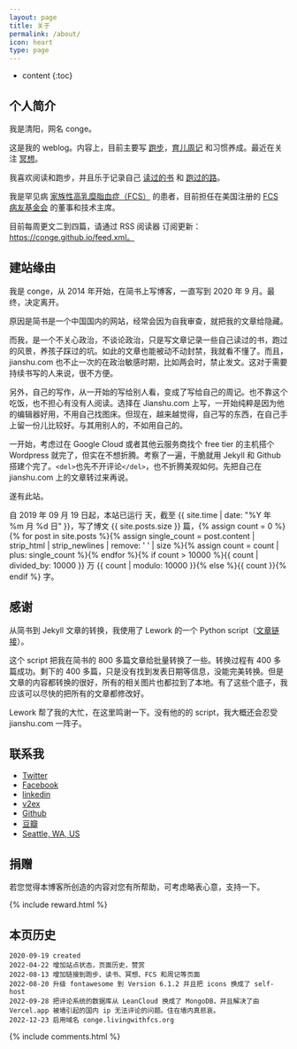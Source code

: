 ```yaml
---
layout: page
title: 关于
permalink: /about/
icon: heart
type: page
---
```

* content
{:toc}

## 个人简介

我是清阳，网名 conge。

这是我的 weblog。内容上，目前主要写 [跑步](https://conge.github.io/category/#%E6%8A%98%E8%BF%94%E7%82%B9)，[育儿周记](https://conge.github.io/category/#%E7%88%B6%E8%8C%83%E5%AD%A6%E5%A0%82) 和习惯养成。最近在关注 [冥想](https://conge.github.io/tag/#%E5%86%A5%E6%83%B3)。

我喜欢阅读和跑步，并且乐于记录自己 [读过的书](/books/) 和 [跑过的路](/running_page/)。

我是罕见病 [家族性高乳糜脂血症（FCS）](/category/#FCS) 的患者，目前担任在美国注册的 [FCS 病友基金会](https://www.livingwithfcs.org/meet-the-board/) 的董事和技术主席。

目前每周更文二到四篇，请通过 RSS 阅读器 订阅更新：https://conge.github.io/feed.xml。

## 建站缘由

我是 conge，从 2014 年开始，在简书上写博客，一直写到 2020 年 9 月。最终，决定离开。

原因是简书是一个中国国内的网站，经常会因为自我审查，就把我的文章给隐藏。

而我，是一个不关心政治，不谈论政治，只是写文章记录一些自己读过的书，跑过的风景，养孩子踩过的坑。如此的文章也能被动不动封禁，我就看不懂了。而且，jianshu.com 也不止一次的在政治敏感时期，比如两会时，禁止发文。这对于需要持续书写的人来说，很不方便。

另外，自己的写作，从一开始的写给别人看，变成了写给自己的周记。也不靠这个吃饭，也不担心有没有人阅读。选择在 Jianshu.com 上写，一开始纯粹是因为他的编辑器好用，不用自己找图床。但现在，越来越觉得，自己写的东西，在自己手上留一份儿比较好。与其用别人的，不如用自己的。

一开始，考虑过在 Google Cloud 或者其他云服务商找个 free tier 的主机搭个 Wordpress 就完了，但实在不想折腾。考察了一遍，干脆就用 Jekyll 和 Github 搭建个完了。`<del>`也先不开评论`</del>`，也不折腾美观如何。先把自己在 jianshu.com 上的文章转过来再说。

遂有此站。

自 2019 年 09 月 19 日起，本站已运行 <span id="days"></span> 天，截至 {{ site.time | date: "%Y 年 %m 月 %d 日" }}，写了博文 {{ site.posts.size }} 篇，{% assign count = 0 %}{% for post in site.posts %}{% assign single_count = post.content | strip_html | strip_newlines | remove: ' ' | size %}{% assign count = count | plus: single_count %}{% endfor %}{% if count > 10000 %}{{ count | divided_by: 10000 }} 万 {{ count | modulo: 10000 }}{% else %}{{ count }}{% endif %} 字。

## 感谢

从简书到 Jekyll 文章的转换，我使用了 Lework 的一个 Python script（[文章链接](https://lework.github.io/2019/06/15/jianshu-to-jekyll/)）。

这个 script 把我在简书的 800 多篇文章给批量转换了一些。转换过程有 400 多篇成功。剩下的 400 多篇，只是没有找到发表日期等信息，没能完美转换。但是文章的内容都转换的很好，所有的相关图片也都拉到了本地。有了这些个底子，我应该可以尽快的把所有的文章都修改好。

Lework 帮了我的大忙，在这里鸣谢一下。没有他的的 script，我大概还会忍受 jianshu.com 一阵子。

## 联系我

* [Twitter](https://twitter.com/conge)
* [Facebook](https://www.facebook.com/psychattic)
* [linkedin](https://www.linkedin.com/in/qingyang-li/)
* [v2ex](https://www.v2ex.com/member/conge)
* [Github](https://GitHub.com/conge)
* [豆瓣](https://www.douban.com/people/conge/)
* [Seattle, WA, US](http://www.google.com/maps?q=Seattle,%20WA,%20USA)

## 捐赠

若您觉得本博客所创造的内容对您有所帮助，可考虑略表心意，支持一下。

{% include reward.html %}

## 本页历史

```
2020-09-19 created
2022-04-22 增加站点状态，页面历史，赞赏
2022-08-13 增加链接到跑步、读书、冥想、FCS 和周记等页面
2022-08-20 升级 fontawesome 到 Version 6.1.2 并且把 icons 换成了 self-host
2022-09-28 把评论系统的数据库从 LeanCloud 换成了 MongoDB，并且解决了由 Vercel.app 被墙引起的国内 ip 无法评论的问题。住在墙内真悲哀。
2022-12-23 启用域名 conge.livingwithfcs.org
```

{% include comments.html %}

<script>
var days = 0, daysMax = Math.floor((Date.now() / 1000 - {{ "2019-09-19" | date: "%s" }}) / (60 * 60 * 24));
(function daysCount(){
    if(days > daysMax){
        document.getElementById('days').innerHTML = daysMax;
        return;
    } else {
        document.getElementById('days').innerHTML = days;
        days += 10;
        setTimeout(daysCount, 1);
    }
})();
</script>
